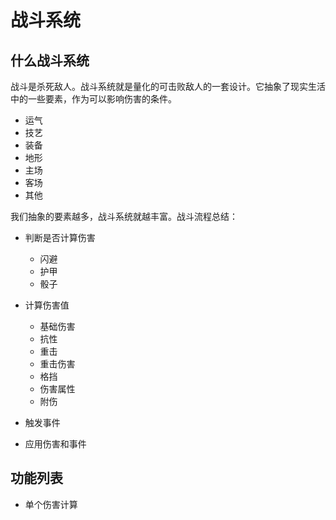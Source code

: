 # 战斗系统

## 什么战斗系统
战斗是杀死敌人。战斗系统就是量化的可击败敌人的一套设计。它抽象了现实生活中的一些要素，作为可以影响伤害的条件。

- 运气
- 技艺
- 装备
- 地形
- 主场
- 客场
- 其他

我们抽象的要素越多，战斗系统就越丰富。战斗流程总结：

- 判断是否计算伤害

  - 闪避
  - 护甲
  - 骰子
- 计算伤害值
  
  - 基础伤害
  - 抗性
  - 重击
  - 重击伤害
  - 格挡
  - 伤害属性
  - 附伤

- 触发事件
- 应用伤害和事件

## 功能列表

- 单个伤害计算
